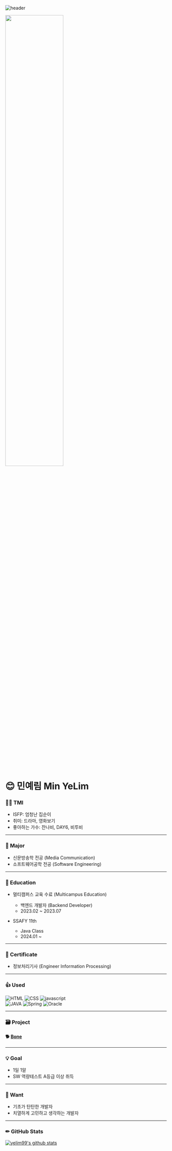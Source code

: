 ![header](https://capsule-render.vercel.app/api?type=waving&color=auto&height=300&section=header&text=Hi,%20there!&animation=fadeIn&fontSize=90)

<!-- 
![me](https://github.com/yelim99/yelim99/assets/156084622/63aebc9f-d043-4c19-8a4f-c679b4fc4fbf) -->

<img src="https://github.com/yelim99/yelim99/assets/156084622/63aebc9f-d043-4c19-8a4f-c679b4fc4fbf" width="60%"/>


# 😊 민예림 Min YeLim

### 😶‍🌫️ TMI
- ISFP: 엄청난 집순이
- 취미: 드라마, 영화보기
- 좋아하는 가수: 잔나비, DAY6, 비투비

---

### 📕 Major
- 신문방송학 전공 (Media Communication)
- 소프트웨어공학 전공 (Software Engineering)

---

### 📗 Education
- 멀티캠퍼스 교육 수료 (Multicampus Education)
    - 백엔드 개발자 (Backend Developer)
    - 2023.02 ~ 2023.07  

- SSAFY 11th
    - Java Class
    - 2024.01 ~

---

### 📃 Certificate
- 정보처리기사 (Engineer Information Processing)

---


### 👍 Used
![HTML](https://img.shields.io/badge/HTML5-E34F26.svg?&style=for-the-badge&logo=HTML5&logoColor=white)
![CSS](https://img.shields.io/badge/CSS3-1572B6.svg?&style=for-the-badge&logo=CSS3&logoColor=white)
![javascript](https://img.shields.io/badge/javascript-F7DF1E?style=for-the-badge&logo=javascript&logoColor=black)  
 ![JAVA](https://img.shields.io/badge/java-007396?style=for-the-badge&logo=java&logoColor=ffffff)
![Spring](https://img.shields.io/badge/-Spring-6DB33F?style=for-the-badge&logo=Spring&logoColor=white) 
![Oracle](https://img.shields.io/badge/oracle-F80000?style=for-the-badge&logo=oracle&logoColor=white)

---

### 🗃️ Project  

#### 🐕 [Bone](http://152.69.234.5:8080/app/)

---

### 💡 Goal
- 1일 1알
- SW 역량테스트 A등급 이상 취득

---

### 🙏 Want
- 기초가 탄탄한 개발자
- 치열하게 고민하고 생각하는 개발자
---
### ✏ GitHub Stats

[![yelim99's github stats](https://github-readme-stats.vercel.app/api?username=yelim99&show_icons=true&theme=radical)](https://github.com/yelim99)